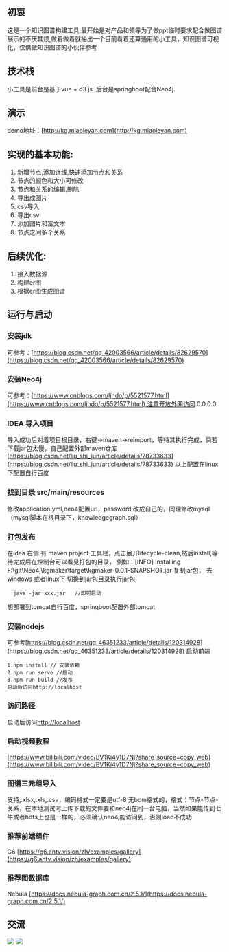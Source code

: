## 初衷
这是一个知识图谱构建工具,最开始是对产品和领导为了做ppt临时要求配合做图谱展示的不厌其烦,做着做着就抽出一个目前看着还算通用的小工具，知识图谱可视化，仅供做知识图谱的小伙伴参考
## 技术栈
小工具是前台是基于vue + d3.js ,后台是springboot配合Neo4j.
## 演示
demo地址：[http://kg.miaoleyan.com](http://kg.miaoleyan.com)

## 实现的基本功能:
1. 新增节点,添加连线,快速添加节点和关系
2. 节点的颜色和大小可修改
3. 节点和关系的编辑,删除
4. 导出成图片
5. csv导入
6. 导出csv
7. 添加图片和富文本
8. 节点之间多个关系

## 后续优化:
1. 接入数据源
2. 构建er图
3. 根据er图生成图谱

## 运行与启动
### 安装jdk
可参考：[https://blog.csdn.net/qq_42003566/article/details/82629570](https://blog.csdn.net/qq_42003566/article/details/82629570)
### 安装Neo4j
可参考：[https://www.cnblogs.com/ljhdo/p/5521577.html](https://www.cnblogs.com/ljhdo/p/5521577.html),注意开放外网访问  0.0.0.0
### IDEA 导入项目 
导入成功后对着项目根目录，右键->maven->reimport，等待其执行完成，倘若下载jar包太慢，自己配置外部maven仓库[https://blog.csdn.net/liu_shi_jun/article/details/78733633](https://blog.csdn.net/liu_shi_jun/article/details/78733633)
以上配置在linux下配置自行百度
### 找到目录 src/main/resources  
修改application.yml,neo4配置url，password,改成自己的，同理修改mysql（mysql脚本在根目录下，knowledgegraph.sql）
### 打包发布  
在idea 右侧 有 maven project 工具栏，点击展开lifecycle-clean,然后install,等待完成后在控制台可以看见打包的目录，
例如：[INFO] Installing F:\git\Neo4j\kgmaker\target\kgmaker-0.0.1-SNAPSHOT.jar 复制jar包，
去windows  或者linux下 
切换到jar包目录执行jar包   
```
  java -jar xxx.jar   //即可启动
```
想部署到tomcat自行百度，springboot配置外部tomcat
### 安装nodejs
可参考[https://blog.csdn.net/qq_46351233/article/details/120314928](https://blog.csdn.net/qq_46351233/article/details/120314928)
启动前端
```
1.npm install // 安装依赖
2.npm run serve //启动
3.npm run build //发布
启动后访问http://localhost
```

### 访问路径
启动后访问[http://localhost](http://localhost) 
### 启动视频教程
[https://www.bilibili.com/video/BV1Ki4y1D7Nj?share_source=copy_web](https://www.bilibili.com/video/BV1Ki4y1D7Nj?share_source=copy_web)
### 图谱三元组导入
支持,.xlsx,.xls,.csv，编码格式一定要是utf-8 无bom格式的，格式：节点-节点-关系，在本地测试时上传下载的文件要和neo4j在同一台电脑，当然如果能传到七牛或者hdfs上也是一样的，必须确认neo4j能访问到，否则load不成功
### 推荐前端组件
G6 [https://g6.antv.vision/zh/examples/gallery](https://g6.antv.vision/zh/examples/gallery)
### 推荐图数据库
Nebula [https://docs.nebula-graph.com.cn/2.5.1/](https://docs.nebula-graph.com.cn/2.5.1/)
## 交流
![](./kgbuilder.jpg)
![](./kgbuilder2.jpg)
